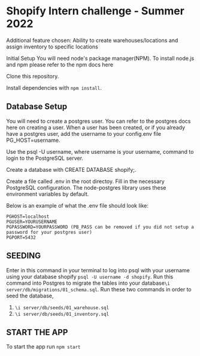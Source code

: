# Shopify Intern challenge - Summer 2022
Additional feature chosen: Ability to create warehouses/locations and assign inventory to specific locations

Initial Setup
You will need node's package manager(NPM). To install node.js and npm please refer to the npm docs here

Clone this repository.

Install dependencies with `npm install`.

## Database Setup


You will need to create a postgres user. You can refer to the postgres docs here on creating a user. When a user has been created, or if you already have a postgres user, add the username to your config.env file PG_HOST=username.

Use the psql -U username, where username is your username, command to login to the PostgreSQL server.

Create a database with CREATE DATABASE shopify;.

Create a file called .env in the root directoy.  Fill in the necessary PostgreSQL configuration. The node-postgres library uses these environment variables by default.

Below is an example of what the .env file should look like:

```
PGHOST=localhost
PGUSER=YOURUSERNAME
PGPASSWORD=YOURPASSWORD (PB_PASS can be removed if you did not setup a password for your postgres user)
PGPORT=5432
```
## SEEDING

Enter in this command in your terminal to log into psql with your username using your database shopify `psql -U username -d shopify`.
Run this command into Postgres to migrate the tables into your database`\i server/db/migrations/01_schema.sql`.
Run these two commands  in order to seed the database, 
1. `\i server/db/seeds/01_warehouse.sql`
2. `\i server/db/seeds/01_inventory.sql `

## START THE APP

To start the app run `npm start`
